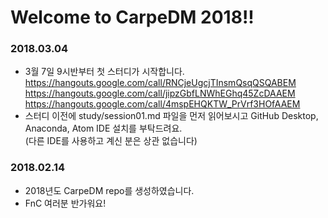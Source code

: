 # Welcome to CarpeDM 2018!!

### 2018.03.04

* 3월 7일 9시반부터 첫 스터디가 시작합니다.  
https://hangouts.google.com/call/RNCjeUgcjTInsmQsqQSQABEM
https://hangouts.google.com/call/jipzGbfLNWhEGhq45ZcDAAEM
https://hangouts.google.com/call/4mspEHQKTW_PrVrf3HOfAAEM
* 스터디 이전에 study/session01.md 파일을 먼저 읽어보시고 GitHub Desktop, Anaconda, Atom IDE 설치를 부탁드려요.  
(다른 IDE를 사용하고 계신 분은 상관 없습니다)

### 2018.02.14

* 2018년도 CarpeDM repo를 생성하였습니다.
* FnC 여러분 반가워요!

